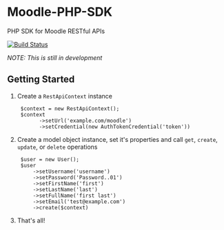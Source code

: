 # Moodle-PHP-SDK
PHP SDK for Moodle RESTful APIs

[![Build Status](https://travis-ci.org/agurz/Moodle-PHP-SDK.svg?branch=master)](https://travis-ci.org/agurz/Moodle-PHP-SDK)

*NOTE: This is still in development*

## Getting Started

1. Create a `RestApiContext` instance

        $context = new RestApiContext();
        $context
              ->setUrl('example.com/moodle')
              ->setCredential(new AuthTokenCredential('token'))
                
2. Create a model object instance, set it's properties and call `get`, `create`, `update`, or `delete` operations

        $user = new User();
        $user
            ->setUsername('username')
            ->setPassword('Password..01')
            ->setFirstName('first')
            ->setLastName('last')
            ->setFullName('first last')
            ->setEmail('test@example.com')
            ->create($context)

3. That's all!
